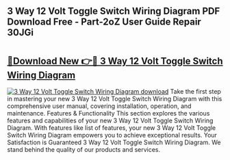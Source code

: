 ## 3 Way 12 Volt Toggle Switch Wiring Diagram PDF Download Free - Part-2oZ User Guide Repair 30JGi

# <h2><a href="http://dfogg2n.blite.top/?on=3+Way+12+Volt+Toggle+Switch+Wiring+Diagram">🔗Download New 👉🔴 3 Way 12 Volt Toggle Switch Wiring Diagram</a></h2>

[![3 Way 12 Volt Toggle Switch Wiring Diagram download](https://i.imgur.com/lujVjoI.png)](http://dfogg2n.blite.top/?on=3+Way+12+Volt+Toggle+Switch+Wiring+Diagram)
Take the first step in mastering your new 3 Way 12 Volt Toggle Switch Wiring Diagram with this comprehensive user manual, covering installation, operation, and maintenance. Features & Functionality This section explores the various features and capabilities of your new 3 Way 12 Volt Toggle Switch Wiring Diagram. With features like list of features, your new 3 Way 12 Volt Toggle Switch Wiring Diagram empowers you to achieve exceptional results. Your Satisfaction is Guaranteed 3 Way 12 Volt Toggle Switch Wiring Diagram. We stand behind the quality of our products and services.
